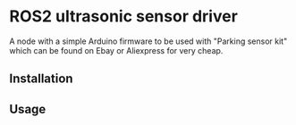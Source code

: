 # ROS2 ultrasonic sensor driver

A node with a simple Arduino firmware to be used with "Parking sensor kit" which can be found on Ebay or Aliexpress for very cheap.


## Installation


## Usage



